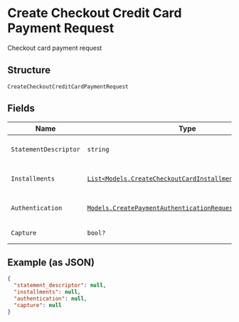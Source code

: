 
# Create Checkout Credit Card Payment Request

Checkout card payment request

## Structure

`CreateCheckoutCreditCardPaymentRequest`

## Fields

| Name | Type | Tags | Description |
|  --- | --- | --- | --- |
| `StatementDescriptor` | `string` | Optional | Card invoice text descriptor |
| `Installments` | [`List<Models.CreateCheckoutCardInstallmentOptionRequest>`](/doc/models/create-checkout-card-installment-option-request.md) | Optional | Payment installment options |
| `Authentication` | [`Models.CreatePaymentAuthenticationRequest`](/doc/models/create-payment-authentication-request.md) | Optional | Creates payment authentication |
| `Capture` | `bool?` | Optional | Authorize and capture? |

## Example (as JSON)

```json
{
  "statement_descriptor": null,
  "installments": null,
  "authentication": null,
  "capture": null
}
```

